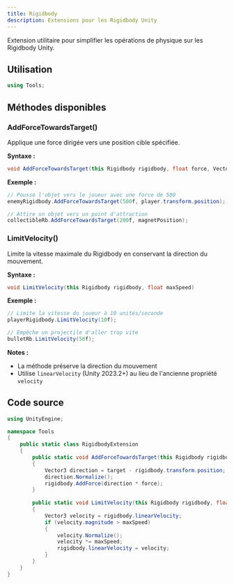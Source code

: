 ```yaml
---
title: Rigidbody
description: Extensions pour les Rigidbody Unity
---
```


Extension utilitaire pour simplifier les opérations de physique sur les Rigidbody Unity.

## Utilisation

```cs
using Tools;
```

## Méthodes disponibles

### AddForceTowardsTarget()
Applique une force dirigée vers une position cible spécifiée.

**Syntaxe :**
```cs
void AddForceTowardsTarget(this Rigidbody rigidbody, float force, Vector3 target)
```

**Exemple :**
```cs
// Pousse l'objet vers le joueur avec une force de 500
enemyRigidbody.AddForceTowardsTarget(500f, player.transform.position);

// Attire un objet vers un point d'attraction
collectibleRb.AddForceTowardsTarget(200f, magnetPosition);
```

### LimitVelocity()
Limite la vitesse maximale du Rigidbody en conservant la direction du mouvement.

**Syntaxe :**
```cs
void LimitVelocity(this Rigidbody rigidbody, float maxSpeed)
```

**Exemple :**
```cs
// Limite la vitesse du joueur à 10 unités/seconde
playerRigidbody.LimitVelocity(10f);

// Empêche un projectile d'aller trop vite
bulletRb.LimitVelocity(50f);
```

**Notes :**
- La méthode préserve la direction du mouvement
- Utilise `linearVelocity` (Unity 2023.2+) au lieu de l'ancienne propriété `velocity`

## Code source

```cs
using UnityEngine;

namespace Tools
{
    public static class RigidbodyExtension
    {
        public static void AddForceTowardsTarget(this Rigidbody rigidbody, float force, Vector3 target)
        {
            Vector3 direction = target - rigidbody.transform.position;
            direction.Normalize();
            rigidbody.AddForce(direction * force);
        }
        
        public static void LimitVelocity(this Rigidbody rigidbody, float maxSpeed)
        {
            Vector3 velocity = rigidbody.linearVelocity;
            if (velocity.magnitude > maxSpeed)
            {
                velocity.Normalize();
                velocity *= maxSpeed;
                rigidbody.linearVelocity = velocity;
            }
        }
    }
}
```